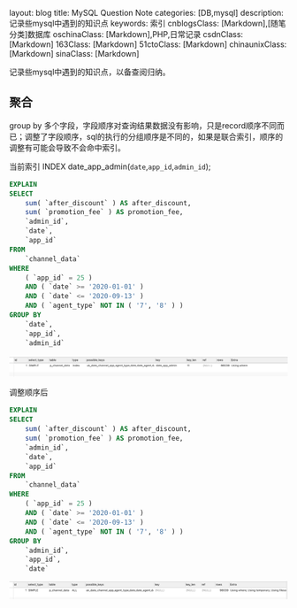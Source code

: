 layout: blog
title: MySQL Question  Note
categories: [DB,mysql]
description: 记录些mysql中遇到的知识点
keywords: 索引
cnblogsClass: \[Markdown\],\[随笔分类\]数据库
oschinaClass: \[Markdown\],PHP,日常记录
csdnClass: \[Markdown\]
163Class: \[Markdown\]
51ctoClass: \[Markdown\]
chinaunixClass: \[Markdown\]
sinaClass: \[Markdown\]

记录些mysql中遇到的知识点，以备查阅归纳。

## 聚合

group by 多个字段，字段顺序对查询结果数据没有影响，只是record顺序不同而已；调整了字段顺序，sql的执行的分组顺序是不同的，如果是联合索引，顺序的调整有可能会导致不会命中索引。

当前索引  INDEX date_app_admin(`date`,`app_id`,`admin_id`);

```sql
EXPLAIN
SELECT
	sum( `after_discount` ) AS after_discount,
	sum( `promotion_fee` ) AS promotion_fee,
	`admin_id`,
	`date`,
	`app_id` 
FROM
	`channel_data` 
WHERE
	( `app_id` = 25 ) 
	AND ( `date` >= '2020-01-01' ) 
	AND ( `date` <= '2020-09-13' ) 
	AND ( `agent_type` NOT IN ( '7', '8' ) ) 
GROUP BY
	`date`,
	`app_id`,
	`admin_id`
```

![image-20200925174009025](https://raw.githubusercontent.com/WalkingSun/WindBlog/gh-pages/images/ws2/image-20200925174009025.png)

调整顺序后

```sql
EXPLAIN
SELECT
	sum( `after_discount` ) AS after_discount,
	sum( `promotion_fee` ) AS promotion_fee,
	`admin_id`,
	`date`,
	`app_id` 
FROM
	`channel_data` 
WHERE
	( `app_id` = 25 ) 
	AND ( `date` >= '2020-01-01' ) 
	AND ( `date` <= '2020-09-13' ) 
	AND ( `agent_type` NOT IN ( '7', '8' ) ) 
GROUP BY
	`admin_id`,
	`app_id`,
	`date`
```

![image-20200925174209745](https://raw.githubusercontent.com/WalkingSun/WindBlog/gh-pages/images/ws2/image-20200925174209745.png)